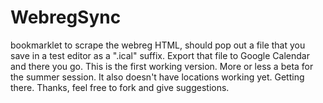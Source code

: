 WebregSync
==========

bookmarklet to scrape the webreg HTML, should pop out a file that you save in a test editor as a ".ical" suffix. Export that file to Google Calendar and there you go.
This is the first working version. More or less a beta for the summer session. It also doesn't have locations working yet. Getting there. Thanks, feel free to fork and give suggestions.  
